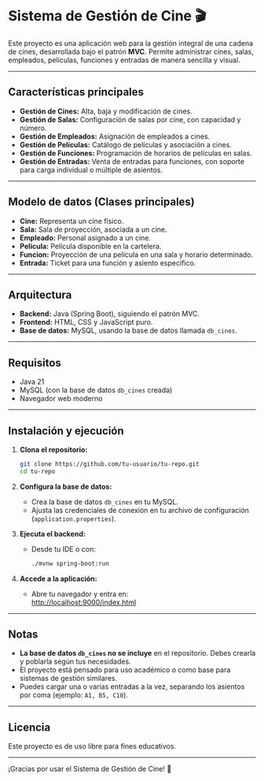 # Sistema de Gestión de Cine 🎬

Este proyecto es una aplicación web para la gestión integral de una cadena de cines, desarrollada bajo el patrón **MVC**. Permite administrar cines, salas, empleados, películas, funciones y entradas de manera sencilla y visual.

---

## Características principales

- **Gestión de Cines:** Alta, baja y modificación de cines.
- **Gestión de Salas:** Configuración de salas por cine, con capacidad y número.
- **Gestión de Empleados:** Asignación de empleados a cines.
- **Gestión de Películas:** Catálogo de películas y asociación a cines.
- **Gestión de Funciones:** Programación de horarios de películas en salas.
- **Gestión de Entradas:** Venta de entradas para funciones, con soporte para carga individual o múltiple de asientos.

---

## Modelo de datos (Clases principales)

- **Cine:** Representa un cine físico.
- **Sala:** Sala de proyección, asociada a un cine.
- **Empleado:** Personal asignado a un cine.
- **Pelicula:** Película disponible en la cartelera.
- **Funcion:** Proyección de una película en una sala y horario determinado.
- **Entrada:** Ticket para una función y asiento específico.

---

## Arquitectura

- **Backend:** Java (Spring Boot), siguiendo el patrón MVC.
- **Frontend:** HTML, CSS y JavaScript puro.
- **Base de datos:** MySQL, usando la base de datos llamada `db_cines`.

---

## Requisitos

- Java 21 
- MySQL (con la base de datos `db_cines` creada)
- Navegador web moderno

---

## Instalación y ejecución

1. **Clona el repositorio:**
   ```bash
   git clone https://github.com/tu-usuario/tu-repo.git
   cd tu-repo
   ```

2. **Configura la base de datos:**
   - Crea la base de datos `db_cines` en tu MySQL.
   - Ajusta las credenciales de conexión en tu archivo de configuración (`application.properties`).

3. **Ejecuta el backend:**
   - Desde tu IDE o con:
     ```bash
     ./mvnw spring-boot:run
     ```

4. **Accede a la aplicación:**
   - Abre tu navegador y entra en:  
     [http://localhost:9000/index.html](http://localhost:9000/index.html)

---

## Notas

- **La base de datos `db_cines` no se incluye** en el repositorio. Debes crearla y poblarla según tus necesidades.
- El proyecto está pensado para uso académico o como base para sistemas de gestión similares.
- Puedes cargar una o varias entradas a la vez, separando los asientos por coma (ejemplo: `A1, B5, C10`).

---

## Licencia

Este proyecto es de uso libre para fines educativos.

---

¡Gracias por usar el Sistema de Gestión de Cine! 🍿
